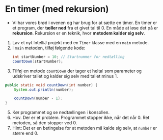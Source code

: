 # En timer (med rekursion)

- Vi har vores brød i ovenen og har brug for at sætte en timer. En timer er et program, der **tæller ned** fra et givet tal til 0. En måde at løse det på er **rekursion**. Rekursion er en teknik, hvor **metodem kalder sig selv**.

1. Lav et nyt IntelliJ projekt med en `Timer` klasse med en `main` metode.
3. I `main` metoden, tilføj følgende kode:
    ```java
    int startNumber = 10; // Startnummer for nedtælling
    countDown(startNumber);
    ```
4. Tilføj en metode `countDown` der tager et heltal som parameter og udskriver tallet og kalder sig selv med tallet minus 1.
```java
public static void countDown(int number) {
    System.out.println(number);

    countDown(number - 1);
}
```
5. Kør programmet og se nedtællingen i konsollen.
6. Hov. Der er et problem. Programmet stopper ikke, når det når 0. Ret metoden, så den stopper ved 0.
7. Hint: Det er en betingelse for at metoden må kalde sig selv, at `number` er større end 0.
